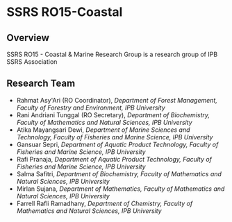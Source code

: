# SSRS RO15-Coastal 
## Overview
SSRS RO15 - Coastal &amp; Marine Research Group is a research group of IPB SSRS Association
## Research Team
* Rahmat Asy'Ari (RO Coordinator), _Department of Forest Management, Faculty of Forestry and Environment, IPB University_
* Rani Andriani Tunggal (RO Secretary), _Department of Biochemistry, Faculty of Mathematics and Natural Sciences, IPB University_
* Atika Mayangsari Dewi, _Department of  Marine Sciences and Technology, Faculty of Fisheries and Marine Science, IPB University_
* Gansuar Sepri, _Department of Aquatic Product Technology, Faculty of Fisheries and Marine Science, IPB University_
* Rafi Pranaja, _Department of Aquatic Product Technology, Faculty of Fisheries and Marine Science, IPB University_
* Salma Safitri, _Department of Biochemistry, Faculty of Mathematics and Natural Sciences, IPB University_
* Mirlan Sujana, _Department of Mathematics, Faculty of Mathematics and Natural Sciences, IPB University_
* Farrell Rafli Ramadhany, _Department of Chemistry, Faculty of Mathematics and Natural Sciences, IPB University_
